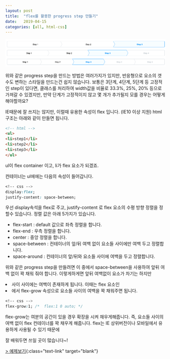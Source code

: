 ```yaml
---
layout: post
title:  "flex를 활용한 progress step 만들기"
date:   2019-04-15
categories: [all, html-css]
---
```


![Demo Image](/assets/20190415-img1.png)

위와 같은 progress step을 만드는 방법은 여러가지가 있지만,
반응형으로 요소의 갯수도 변하는 스타일을 만드는건 쉽지 않습니다.
보통은 3단계, 4단계, 5단계 등 고정적인 step이 있다면, 클래스를 처리하여 width값을 비율로
33.3%, 25%, 20% 등으로 가져갈 수 있겠지만, 만약 단계가 고정적이지 않고 몇 개가 추가될지 모를 경우는 어떻게 해야할까요?

IE때문에 잘 쓰지는 않지만, 이럴때 유용한 속성이 flex 입니다. (IE10 이상 지원)
html 구조는 아래와 같이 만들면 됩니다.

```html
<!-- html -->
<ul>
<li>step1</li>
<li>step2</li>
<li>step3</li>
</ul>
```
ul이 flex container 이고, li가 flex 요소가 되겠죠.

컨테이너는 ul에에는 다음의 속성이 들어갑니다.
```css
<!-- css -->
display:flex;
justify-content: space-between;
```

우선 display속석을 flex로 주고,
justify-content 로 flex 요소의 수평 방향 정렬을 정할수 있습니다.
정렬 값은  아래 5가지가 있습니다.

- flex-start : default 값으로 좌측 정렬을 합니다.
- flex-end : 우측 정렬을 합니다.
- center : 중앙 정렬을 합니다.
- space-between : 컨테이너의 앞/뒤 여백 없이 요소들 사이에만 여백 두고 정렬합니다.
- space-around : 컨테이너의 앞/뒤와 요소들 사이에 여백을 두고 정렬합니다.

위와 같은 progress step을 만들려면 이 중에서 space-between을 사용하여 앞뒤 여백 없이 꽉 채워 줘야 합니다.
이렇게하게면 앞뒤 여백없이 요소가 차기는 하지만 <li> 사이 사이에는 여백이 존재하게 됩니다.
이때는 flex 요소인 <li>에서 flex-grow 속성으로 요소들 사이의 여백을 꽉 채워주면 됩니다.

```css
<!-- css -->
flex-grow:1; /*  flex:1 0 auto; */
```

flex-grow는 여분의 공간이 있을 경우 확장을 시켜 채우게해줍니다.
즉, 요소들 사이의 여백 없이 flex 컨테이너를 꽉 채우게 해줍니다.
flex는 IE 상위버전이나 모바일에서 유용하게 사용될 수 있기 때문에

잘 배워두면 쓰일 곳이 많습니다~!

[> 예제보기](https://codepen.io/niizguy/pen/NmaMPw){:class="text-link" target="blank"}